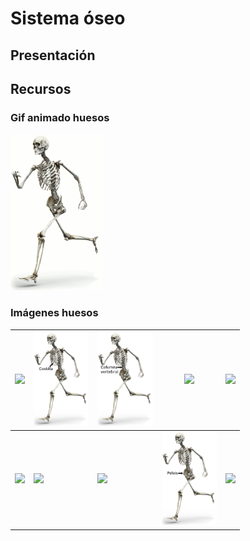 # Sistema óseo

## Presentación

## Recursos 
### Gif animado huesos
<img src="https://github.com/EchidnaShield/Recursos/blob/master/Didactica/Actividades_Primaria/P03_Sistema_Oseo/Imagenes/Huesos.gif" height=250px>

### Imágenes huesos
|<img src="https://github.com/EchidnaShield/Recursos/blob/master/Didactica/Actividades_Primaria/P03_Sistema_Oseo/Imagenes/Clavícula.png" height=150px>|<img src="https://github.com/EchidnaShield/Recursos/blob/master/Didactica/Actividades_Primaria/P03_Sistema_Oseo/Imagenes/Costilla.png" height=150px>|<img src="https://github.com/EchidnaShield/Recursos/blob/master/Didactica/Actividades_Primaria/P03_Sistema_Oseo/Imagenes/Columna.png" height=150px>|<img src="https://github.com/EchidnaShield/Recursos/blob/master/Didactica/Actividades_Primaria/P03_Sistema_Oseo/Imagenes/Cráneo.png" height=150px>|<img src="https://github.com/EchidnaShield/Recursos/blob/master/Didactica/Actividades_Primaria/P03_Sistema_Oseo/Imagenes/Cúbito.png" height=150px>|
|---|---|---|---|---|
|<img src="https://github.com/EchidnaShield/Recursos/blob/master/Didactica/Actividades_Primaria/P03_Sistema_Oseo/Imagenes/Escápula.png" height=150px>|<img src="https://github.com/EchidnaShield/Recursos/blob/master/Didactica/Actividades_Primaria/P03_Sistema_Oseo/Imagenes/Esternón.png" height=150px>|<img src="https://github.com/EchidnaShield/Recursos/blob/master/Didactica/Actividades_Primaria/P03_Sistema_Oseo/Imagenes/Húmero.png" height=150px>|<img src="https://github.com/EchidnaShield/Recursos/blob/master/Didactica/Actividades_Primaria/P03_Sistema_Oseo/Imagenes/Pelvis.png" height=150px>|<img src="https://github.com/EchidnaShield/Recursos/blob/master/Didactica/Actividades_Primaria/P03_Sistema_Oseo/Imagenes/Peroné.png" height=150px>|
